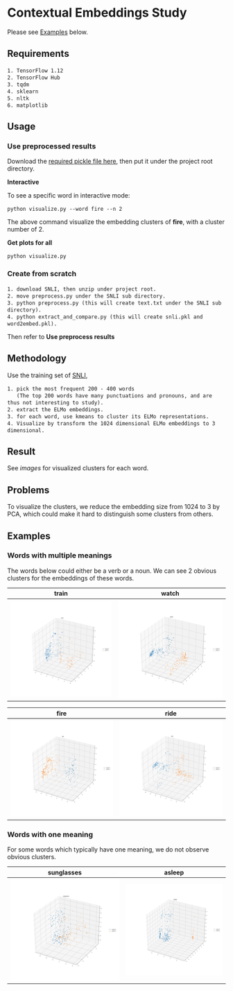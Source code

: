 # Contextual Embeddings Study

Please see [Examples](#Examples) below. 

## Requirements
    1. TensorFlow 1.12
    2. TensorFlow Hub
    3. tqdm
    4. sklearn
    5. nltk
    6. matplotlib

## Usage

### Use preprocessed results

Download the [required pickle file here](https://drive.google.com/open?id=149RvKn4nPldCCmVd8Yvo7IcDhbCC4ekX), then put it under the project root directory.

**Interactive**

To see a specific word in interactive mode:
   
    python visualize.py --word fire --n 2
    
 The above command visualize the embedding clusters of **fire**, with a cluster number of 2.

**Get plots for all**
    
    python visualize.py
    
### Create from scratch

    1. download SNLI, then unzip under project root.
    2. move preprocess.py under the SNLI sub directory.
    3. python preprocess.py (this will create text.txt under the SNLI sub directory).
    4. python extract_and_compare.py (this will create snli.pkl and word2embed.pkl).

Then refer to **Use preprocess results**
    
## Methodology

Use the training set of [SNLI](https://nlp.stanford.edu/projects/snli/), 
        
    1. pick the most frequent 200 - 400 words 
       (The top 200 words have many punctuations and pronouns, and are thus not interesting to study).
    2. extract the ELMo embeddings.
    3. for each word, use kmeans to cluster its ELMo representations.
    4. Visualize by transform the 1024 dimensional ELMo embeddings to 3 dimensional.

## Result

See *images* for visualized clusters for each word.

## Problems

To visualize the clusters, we reduce the embedding size from 1024 to 3 by PCA, which could
make it hard to distinguish some clusters from others. 
    
## Examples

### Words with multiple meanings

The words below could either be a verb or a noun. 
We can see 2 obvious clusters for the embeddings of these words.

**train**   |  **watch** 
:-------------------------:|:-------------------------:
![Train with 2 clusters](images/train/2.png)  |  ![\"watch\" with 2 clusters](images/watch/2.png)

**fire**   |  **ride** 
:-------------------------:|:-------------------------:
![\"fire\" with 2 clusters](images/fire/2.png)  |  ![\"ride\" with 2 clusters](images/ride/2.png)

### Words with one meaning

For some words which typically have one meaning, we do not observe obvious clusters.

**sunglasses**   |  **asleep** 
:-------------------------:|:-------------------------:
![\"sunglasses\" with 2 clusters](images/sunglasses/2.png)  |  ![\"asleep\" with 2 clusters](images/asleep/2.png)



